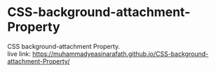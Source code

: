 # CSS-background-attachment-Property
CSS background-attachment Property.
<br>
live link: https://muhammadyeasinarafath.github.io/CSS-background-attachment-Property/
<br>

